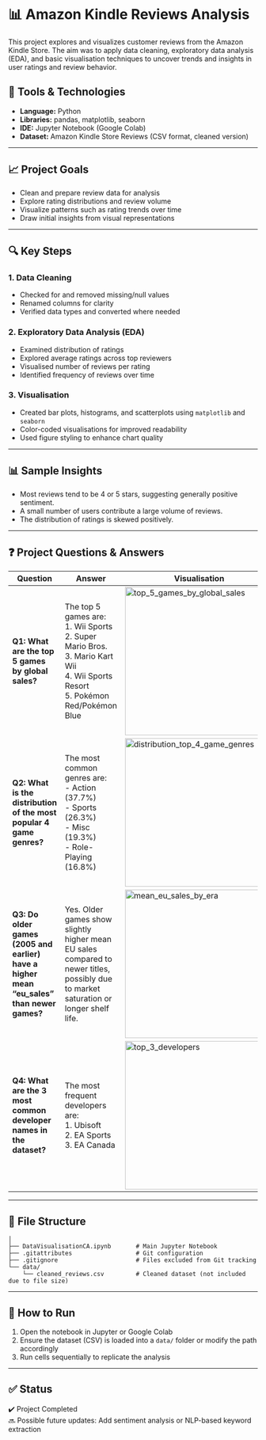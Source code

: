 # 📊 Amazon Kindle Reviews Analysis

This project explores and visualizes customer reviews from the Amazon Kindle Store. The aim was to apply data cleaning, exploratory data analysis (EDA), and basic visualisation techniques to uncover trends and insights in user ratings and review behavior.

## 🧰 Tools & Technologies
- **Language:** Python
- **Libraries:** pandas, matplotlib, seaborn
- **IDE:** Jupyter Notebook (Google Colab)
- **Dataset:** Amazon Kindle Store Reviews (CSV format, cleaned version)

---

## 📈 Project Goals
- Clean and prepare review data for analysis
- Explore rating distributions and review volume
- Visualize patterns such as rating trends over time
- Draw initial insights from visual representations

---

## 🔍 Key Steps

### 1. Data Cleaning
- Checked for and removed missing/null values
- Renamed columns for clarity
- Verified data types and converted where needed

### 2. Exploratory Data Analysis (EDA)
- Examined distribution of ratings
- Explored average ratings across top reviewers
- Visualised number of reviews per rating
- Identified frequency of reviews over time

### 3. Visualisation
- Created bar plots, histograms, and scatterplots using `matplotlib` and `seaborn`
- Color-coded visualisations for improved readability
- Used figure styling to enhance chart quality

---

## 📊 Sample Insights
- Most reviews tend to be 4 or 5 stars, suggesting generally positive sentiment.
- A small number of users contribute a large volume of reviews.
- The distribution of ratings is skewed positively.

---

## ❓ Project Questions & Answers

| Question | Answer | Visualisation |
|---------|--------|---------------|
| **Q1: What are the top 5 games by global sales?** | The top 5 games are:<br>1. Wii Sports<br>2. Super Mario Bros.<br>3. Mario Kart Wii<br>4. Wii Sports Resort<br>5. Pokémon Red/Pokémon Blue | <img src="https://github.com/user-attachments/assets/9d395f6c-3190-4156-b903-90442103a0ff" alt="top_5_games_by_global_sales" width="300"/> |
| **Q2: What is the distribution of the most popular 4 game genres?** | The most common genres are:<br>- Action (37.7%)<br>- Sports (26.3%)<br>- Misc (19.3%)<br>- Role-Playing (16.8%) | <img src="https://github.com/user-attachments/assets/9d9f8de3-b44e-40cd-b6b9-15abfaedf6c1" alt="distribution_top_4_game_genres" width="300"/> |
| **Q3: Do older games (2005 and earlier) have a higher mean “eu_sales” than newer games?** | Yes. Older games show slightly higher mean EU sales compared to newer titles, possibly due to market saturation or longer shelf life. | <img src="https://github.com/user-attachments/assets/ca122f04-7031-4d36-b939-8dfaf4607423" alt="mean_eu_sales_by_era" width="300"/> |
| **Q4: What are the 3 most common developer names in the dataset?** | The most frequent developers are:<br>1. Ubisoft<br>2. EA Sports<br>3. EA Canada | <img src="https://github.com/user-attachments/assets/b622d811-f795-46ec-9b50-9985ce5c56c6" alt="top_3_developers" width="300"/> |

---

## 📁 File Structure
```ca1_DATA_VISUALISATION/
│
├── DataVisualisationCA.ipynb       # Main Jupyter Notebook
├── .gitattributes                  # Git configuration
├── .gitignore                      # Files excluded from Git tracking
└── data/
    └── cleaned_reviews.csv         # Cleaned dataset (not included due to file size)
```

---

## 🚀 How to Run
1. Open the notebook in Jupyter or Google Colab
2. Ensure the dataset (CSV) is loaded into a `data/` folder or modify the path accordingly
3. Run cells sequentially to replicate the analysis

---

## ✅ Status
✔️ Project Completed  
🔜 Possible future updates: Add sentiment analysis or NLP-based keyword extraction



